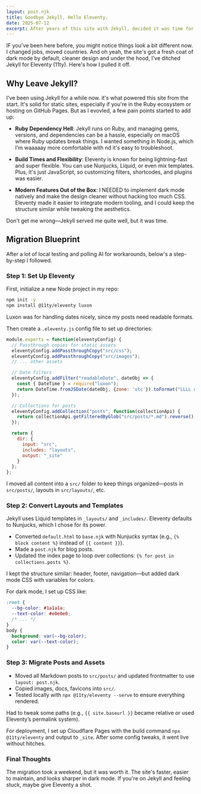 ```yaml
---
layout: post.njk
title: Goodbye Jekyll, Hello Eleventy.
date: 2025-07-12
excerpt: After years of this site with Jekyll, decided it was time for change. Here's why and how I migrated to lighter and simpler, Eleventy.
---
```


IF you've been here before, you might notice things look a bit different now. I changed jobs, moved countries. And oh yeah, the site's got a fresh coat of dark mode by default, cleaner design and under the hood, I've ditched Jekyll for Eleventy (11ty). Here's how I pulled it off.

## Why Leave Jekyll?

I've been using Jekyll for a while now. it's what powered this site from the start. It's solid for static sites, especially if you're in the Ruby ecosystem or hosting on GitHub Pages. But as I evovled, a few pain points started to add up:

- **Ruby Dependency Hell**: Jekyll runs on Ruby, and managing gems, versions, and dependencies can be a hassle, especially on macOS where Ruby updates break things. I wanted something in Node.js, which I'm waaaaay more comfortable with nd it's easy to troubleshoot.

- **Build Times and Flexibility**: Eleventy is known for being lightning-fast and super flexible. You can use Nunjucks, Liquid, or even mix templates. Plus, it's just JavaScript, so customizing filters, shortcodes, and plugins was easier.

- **Modern Features Out of the Box**: I NEEDED to implement dark mode natively and make the design cleaner without hacking too much CSS. Eleventy made it easier to integrate modern tooling, and I could keep the structure similar while tweaking the aesthetics.

Don't get me wrong—Jekyll served me quite well, but it was time.

## Migration Blueprint

After a lot of local testing and polling AI for workarounds, below's a step-by-step I followed.

### Step 1: Set Up Eleventy

First, initialize a new Node project in my repo:

```bash
npm init -y
npm install @11ty/eleventy luxon
```

Luxon was for handling dates nicely, since my posts need readable formats.

Then create a `.eleventy.js` config file to set up directories:

```javascript
module.exports = function(eleventyConfig) {
  // Passthrough copies for static assets
  eleventyConfig.addPassthroughCopy("src/css");
  eleventyConfig.addPassthroughCopy("src/images");
  // ... other assets

  // Date filters
  eleventyConfig.addFilter("readableDate", dateObj => {
    const { DateTime } = require("luxon");
    return DateTime.fromJSDate(dateObj, {zone: 'utc'}).toFormat("LLLL dd, yyyy");
  });

  // Collections for posts
  eleventyConfig.addCollection("posts", function(collectionApi) {
    return collectionApi.getFilteredByGlob("src/posts/*.md").reverse();
  });

  return {
    dir: {
      input: "src",
      includes: "layouts",
      output: "_site"
    }
  };
};
```

I moved all content into a `src/` folder to keep things organized—posts in `src/posts/`, layouts in `src/layouts/`, etc.

### Step 2: Convert Layouts and Templates

Jekyll uses Liquid templates in `_layouts/` and `_includes/`. Eleventy defaults to Nunjucks, which I chose for its power.

- Converted `default.html` to `base.njk` with Nunjucks syntax (e.g., `{% block content %}` instead of `{{ content }}`).
- Made a `post.njk` for blog posts.
- Updated the index page to loop over collections: `{% for post in collections.posts %}`.

I kept the structure similar: header, footer, navigation—but added dark mode CSS with variables for colors.

For dark mode, I set up CSS like:

```css
:root {
  --bg-color: #1a1a1a;
  --text-color: #e0e0e0;
  /* ... */
}
body {
  background: var(--bg-color);
  color: var(--text-color);
}
```


### Step 3: Migrate Posts and Assets

- Moved all Markdown posts to `src/posts/` and updated frontmatter to use `layout: post.njk`.
- Copied images, docs, favicons into `src/`.
- Tested locally with `npx @11ty/eleventy --serve` to ensure everything rendered.

Had to tweak some paths (e.g., `{{ site.baseurl }}` became relative or used Eleventy’s permalink system).



For deployment, I set up Cloudflare Pages with the build command `npx @11ty/eleventy` and output to `_site`. After some config tweaks, it went live without hitches.

### Final Thoughts

The migration took a weekend, but it was worth it. The site's faster, easier to maintain, and looks sharper in dark mode. If you're on Jekyll and feeling stuck, maybe give Eleventy a shot.